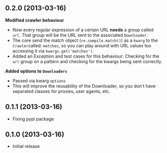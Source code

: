 ## 0.2.0 (2013-03-16)
**Modified crawler behaviour**
- Now every regular expression of a certain URL **needs** a group called `url`. That group will be the URL sent to the associated `Downloader`.
- The core send the match object (`re.compile.match()`) as a `kwarg` to the `Crawler`called: `matches`, so you can play around with URL values too accessing it via `kwargs.get('matches')`.
- Added an Exception and test cases for this behaviour: Checking for the `url` group on a pattern and checking for the kwargs being sent correctly.

**Added options to `Downloaders`**
- Passed via kwarg `options`
- This will improve the reusability of the Downloader, so you don't have separated classes for proxies, user agents, etc.

## 0.1.1 (2013-03-16)
- Fixing pypi package

## 0.1.0 (2013-03-16)
- Initial release
